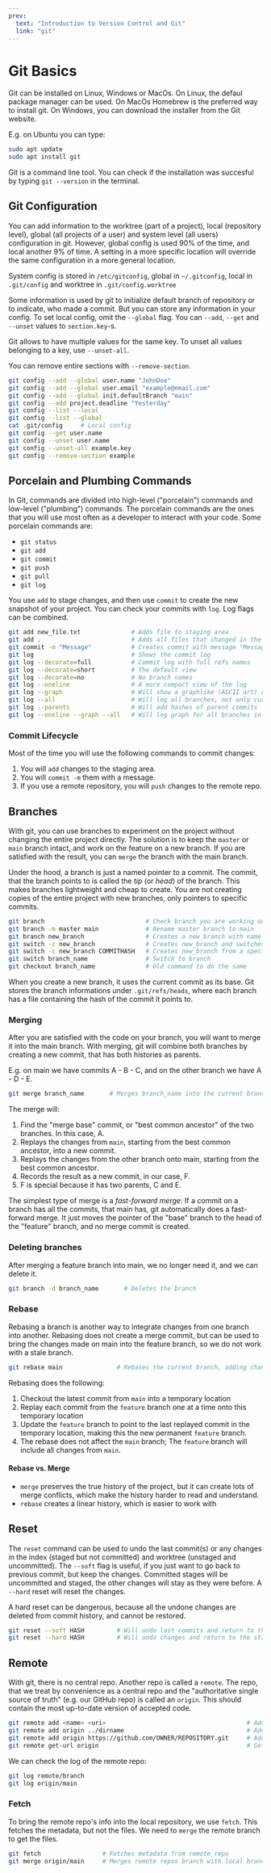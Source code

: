 ```yaml
---
prev:
  text: "Introduction to Version Control and Git"
  link: "git"
---
```


# Git Basics

Git can be installed on Linux, Windows or MacOs. On Linux, the defaul package manager can be used. On MacOs Homebrew is the preferred way to install git. On Windows, you can download the installer from the Git website.

E.g. on Ubuntu you can type:

```bash
sudo apt update
sudo apt install git
```

Git is a command line tool. You can check if the installation was succesful by typing `git --version` in the terminal.

## Git Configuration

You can add information to the worktree (part of a project), local (repository level), global (all projects of a user) and system level (all users) configuration in git. However, global config is used 90% of the time, and local another 9% of time. A setting in a more specific location will override the same configuration in a more general location.

System config is stored in `/etc/gitconfig`, global in `~/.gitconfig`, local in `.git/config` and worktree in `.git/config.worktree`

Some information is used by git to initialize default branch of repository or to indicate, who made a commit. But you can store any information in your config. To set local config, omit the `--global` flag. You can `--add`, `--get` and `--unset` values to `section.key`-s.

Git allows to have multiple values for the same key. To unset all values belonging to a key, use `--unset-all`.

You can remove entire sections with `--remove-section`.

```bash
git config --add --global user.name "JohnDoe"
git config --add --global user.email "example@email.com"
git config --add --global init.defaultBranch "main"
git config --add project.deadline "Yesterday"
git config --list --local
git config --list --global
cat .git/config     # Local config
git config --get user.name
git config --unset user.name
git config --unset-all example.key
git config --remove-section example
```

## Porcelain and Plumbing Commands

In Git, commands are divided into high-level ("porcelain") commands and low-level ("plumbing") commands. The porcelain commands are the ones that you will use most often as a developer to interact with your code. Some porcelain commands are:

- `git status`
- `git add`
- `git commit`
- `git push`
- `git pull`
- `git log`

You use `add` to stage changes, and then use `commit` to create the new snapshot of your project. You can check your commits with `log`. Log flags can be combined.

```bash
git add new_file.txt              # Adds file to staging area
git add .                         # Adds all files that changed in the current directory
git commit -m "Message"           # Creates commit with message "Message"
git log                           # Shows the commit log
git log --decorate=full           # Commit log with full refs names
git log --decorate=short          # The default view
git log --decorate=no             # No branch names
git log --oneline                 # A more compact view of the log
git log --graph                   # Will show a graphlike (ASCII art) output connecting the branches
git log --all                     # Will log all branches, not only current
git log --parents                 # Will add hashes of parent commits
git log --oneline --graph --all   # Will log graph for all branches in a compact form
```

### Commit Lifecycle

Most of the time you will use the following commands to commit changes:

1. You will `add` changes to the staging area.
2. You will `commit -m` them with a message.
3. If you use a remote repository, you will `push` changes to the remote repo.

## Branches

With git, you can use branches to experiment on the project without changing the entire project directly. The solution is to keep the `master` or `main` branch intact, and work on the feature on a new branch. If you are satisfied with the result, you can `merge` the branch with the main branch.

Under the hood, a branch is just a named pointer to a commit. The commit, that the branch points to is called the _tip_ (or _head_) of the branch. This makes branches lightweight and cheap to create. You are not creating copies of the entire project with new branches, only pointers to specific commits.

```bash
git branch                            # Check branch you are working on
git branch -m master main             # Rename master branch to main
git branch new_branch                 # Creates a new branch with name new_branch
git switch -c new_branch              # Creates new_branch and switches to it
git switch -c new_branch COMMITHASH   # Creates new_branch from a specified commit and switches to it
git switch branch_name                # Switch to branch
git checkout branch_name              # Old command to do the same
```

When you create a new branch, it uses the current commit as its base. Git stores the branch informations under `.git/refs/heads`, where each branch has a file containing the hash of the commit it points to.

### Merging

After you are satisfied with the code on your branch, you will want to merge it into the main branch. With merging, git will combine both branches by creating a new commit, that has both histories as parents.

E.g. on main we have commits A - B - C, and on the other branch we have A - D - E.

```bash
git merge branch_name       # Merges branch_name into the current branch we are on.
```

The merge will:

1. Find the "merge base" commit, or "best common ancestor" of the two branches. In this case, A.
2. Replays the changes from `main`, starting from the best common ancestor, into a new commit.
3. Replays the changes from the other branch onto main, starting from the best common ancestor.
4. Records the result as a new commit, in our case, F.
5. F is special because it has two parents, C and E.

The simplest type of merge is a _fast-forward merge_: If a commit on a branch has all the commits, that main has, git automatically does a fast-forward merge. It just moves the pointer of the "base" branch to the head of the "feature" branch, and no merge commit is created.

### Deleting branches

After merging a feature branch into main, we no longer need it, and we can delete it.

```bash
git branch -d branch_name       # Deletes the branch
```

### Rebase

Rebasing a branch is another way to integrate changes from one branch into another. Rebasing does not create a merge commit, but can be used to bring the changes made on main into the feature branch, so we do not work with a stale branch.

```bash
git rebase main               # Rebases the current branch, adding changes on main
```

Rebasing does the following:

1. Checkout the latest commit from `main` into a temporary location
2. Replay each commit from the `feature` branch one at a time onto this temporary location
3. Update the `feature` branch to point to the last replayed commit in the temporary location, making this the new permanent `feature` branch.
4. The rebase does not affect the `main` branch; The `feature` branch will include all changes from `main`.

#### Rebase vs. Merge

- `merge` preserves the true history of the project, but it can create lots of merge conflicts, which make the history harder to read and understand.
- `rebase` creates a linear history, which is easier to work with

## Reset

The `reset` command can be used to undo the last commit(s) or any changes in the index (staged but not committed) and worktree (unstaged and uncommitted).
The `--soft` flag is useful, if you just want to go back to previous commit, but keep the changes. Committed stages will be uncommitted and staged, the other changes will stay as they were before. A `--hard` reset will reset the changes.

A hard reset can be dangerous, because all the undone changes are deleted from commit history, and cannot be restored.

```bash
git reset --soft HASH         # Will undo last commits and return to the commit with specified HASH, but keep the changes in the files
git reset --hard HASH         # Will undo changes and return to the state of the commit with specified HASH
```

## Remote

With git, there is no central repo. Another repo is called a `remote`. The repo, that we treat by convenience as a central repo and the "authoritative single source of truth" (e.g. our GitHub repo) is called an `origin`. This should contain the most up-to-date version of accepted code.

```bash
git remote add <name> <uri>                                       # Adds remote repo with specified name and path (can be relative path or URL)
git remote add origin ../dirname                                  # Adds the git repo under dirname as the origin
git remote add origin https://github.com/OWNER/REPOSITORY.git     # Adds GitHub repository as origin remote repo
git remote get-url origin                                         # Get the URL of the origin remote repo
```

We can check the log of the remote repo:

```bash
git log remote/branch
git log origin/main
```

### Fetch

To bring the remote repo's info into the local repository, we use `fetch`. This fetches the metadata, but not the files. We need to `merge` the remote branch to get the files.

```bash
git fetch                 # Fetches metadata from remote repo
git merge origin/main     # Merges remote repos branch with local branch
```
